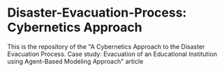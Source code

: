 # Disaster-Evacuation-Process: Cybernetics Approach
This is the repository of the "A Cybernetics Approach to the Disaster Evacuation Process. Case study: Evacuation of an Educational Institution using Agent-Based Modeling Approach" article

